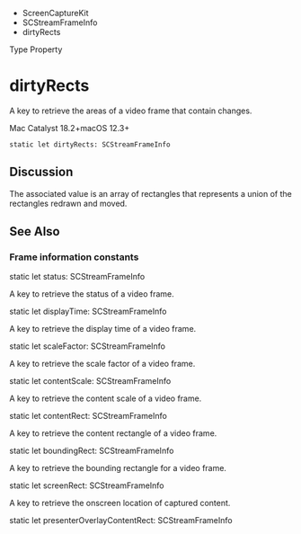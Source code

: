 

- ScreenCaptureKit
- SCStreamFrameInfo
-  dirtyRects 

Type Property

# dirtyRects

A key to retrieve the areas of a video frame that contain changes.

Mac Catalyst 18.2+macOS 12.3+

``` source
static let dirtyRects: SCStreamFrameInfo
```

## Discussion

The associated value is an array of rectangles that represents a union of the rectangles redrawn and moved.

## See Also

### Frame information constants

static let status: SCStreamFrameInfo

A key to retrieve the status of a video frame.

static let displayTime: SCStreamFrameInfo

A key to retrieve the display time of a video frame.

static let scaleFactor: SCStreamFrameInfo

A key to retrieve the scale factor of a video frame.

static let contentScale: SCStreamFrameInfo

A key to retrieve the content scale of a video frame.

static let contentRect: SCStreamFrameInfo

A key to retrieve the content rectangle of a video frame.

static let boundingRect: SCStreamFrameInfo

A key to retrieve the bounding rectangle for a video frame.

static let screenRect: SCStreamFrameInfo

A key to retrieve the onscreen location of captured content.

static let presenterOverlayContentRect: SCStreamFrameInfo

